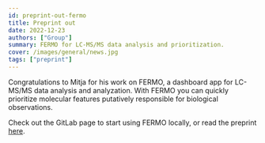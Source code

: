 ```yaml
---
id: preprint-out-fermo
title: Preprint out
date: 2022-12-23
authors: ["Group"]
summary: FERMO for LC-MS/MS data analysis and prioritization.
cover: /images/general/news.jpg
tags: ["preprint"]
---
```


Congratulations to Mitja for his work on FERMO, a dashboard app for LC-MS/MS data analysis and analyzation. With FERMO you can quickly prioritize molecular features putatively responsible for biological observations.

Check out the GitLab page to start using FERMO locally, or read the preprint [here](https://www.biorxiv.org/content/10.1101/2022.12.21.521422v1).